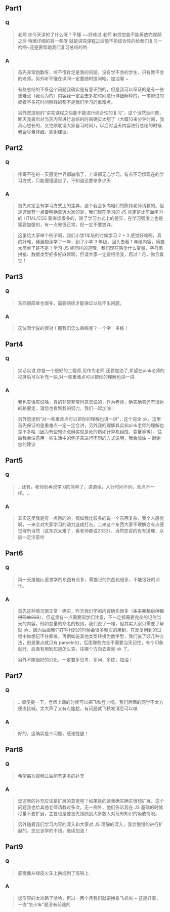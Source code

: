 ## Part1

### Q

> 老师 你今天讲的了什么呀？不懂 ~~好难过 老师 麻烦您能不能再放完视频之后 稍微详细的将一些呀 就是讲完课程之后能不能综合性的给我们复习一哈哟~还是要帮助我们复习总结的哟

### A

> 首先非常抱歉呀，听不懂肯定是我的问题，没有学不会的学生，只有教不会的老师。另外听不懂在课间一定要随时提问哈，加油喔 ~

> 有些总结的不多这个问题我确实是有意识到的，但是我可以保证的是有一些重难点（我认为的）内容我一定会去多花时间进行详细解释的，一笔带过的或者不多花时间解释的都不是我们学习的重难点。

> 另外您提到的“讲完课程之后能不能进行综合性的复习”，这个当然没问题，昨天我最后对当天内容进行总结的时间确实太短了（大概10来分钟时间，我真心想长的，又怕烦耽误大家自习时间），以后对当天内容进行总结的时候我会尽量详细，感谢建议。

## Part2

### Q

> 伟哥不在的一天感觉世界都崩塌了，上课都无心学习，有点不习惯现在的学习方式，只能慢慢适应了，不知道还要晕多少天

### A

> 首先肯定会有学习方式上的差异，这个我会多向咱们的陈伟老师请教的。但是这里有一点要明确告诉大家的是，我们现在学习的 JS 肯定是比前面学习的 HTML/CSS 要麻烦很多的，除了学习方式上的差异，在学习强度上也是需要加强的，有一点晕很正常，但一定不要放弃。

> 这里给大家举个例子啊，我们小学1年级的时候学习 2 + 3 感觉好难啊，真的好难，稀里糊涂学了一年，到了小学 3 年级，回头去看 1 年级内容，简直太简单了是不是！学习 JS 呢同样的道理，我们现在感觉什么变量、字符串拼接、数据类型好多好麻烦啊，但请大家一定要相信我，再过 1 月，你且看它！

## Part3

### Q

> 东西很简单也很多，需要熟练才能保证以后不出问题。

### A

> 这位同学说的很对！那我们怎么熟练呢？一个字：多练！

## Part4

### Q

> 实话实说,你是一个很好的工程师,但作为老师,还要加油了,希望在pink老师的视屏后可以补充一些,对一些重难点可以把你的理解也讲一讲.

### A

> 我也实话实说哈，真的非常非常同意您说的，作为老师，确实确实还有很远的路要走，请您也看到我的努力，我们一起加油！

> 另外您提到“对一些重难点可以把你的理解也讲一讲”，这个完全 ok，这里首先保证的是重难点一定一定会讲，另外我的理解其实和pink老师的理解也差不多哈（因为有些知识点确实就是死的例如计算机组成、变量等等），往后我会注意用一些生活中的例子来进行不同的方式说明，我会加油 ~ 谢谢您的建议

## Part5

### Q

> ...还有，老师别再说学习的简单了，讲道理，入行时间不同，观点不一样。...

### A

> 其实这里我是有一点目的的，假如我比较多的说一个东西复杂，我个人感觉啊，一来会对大家学习的动力造成打击，二来这个东西大家不理解会有点感觉理所当然（这东西太难了，看老师都说2333）。当然您说的也有道理，以后一定注意哈

## Part6

### Q

> 第一天接触js,感觉学的东西有点多，需要记的东西也很多，不能很好的消化。

### A

> 首先这种情况很正常！确实，昨天我们学的内容确实很多（~~本来我想说但都很简单233~~），但这里有一点需要同学们注意，不一定都需要完全的记住当天的内容，例如变量的命名的规则，我们说了一堆，但其实大家只需要了解就 ok，因为后面我们在写代码的时候会很多频次的用到，在反复用到的过程中你想记不住都难。再例如说其他类型转换为数字型，我们说了好几种方法，但是重点就只有 parseInt()，后面哪些完全不需要当天记住，有个印象就行，后面有用到知道怎么查，往哪个方向去查就 ok 了。

> 另外不能很好的消化，一定要多思考、多问、多练，加油！

## Part7

### Q

> ...顺便提一下，老师上课的时候可以把飞秋登上吗，我们后面的同学不太方便直接喊，太大声了又有点尴尬，有问题就飞秋发消息可以啵

### A

> 好的，这确实是个问题，感谢提醒！

## Part8

### Q

> 希望每次视频过后能有更多的补充

### A

> 您这里的补充应该是扩展的意思吧？如果是的话我确实确实很想扩展，这个问题我也给其他老师请教过多次，无一例外，他们告诉我在 JS 基础的时候尽量不要扩展，主要也是要首先照顾到大多数人对现有知识的吸收情况。

> 另外随着我们学习内容的深入和大家对 JS 理解的深入，我会慢慢的进行扩展的。您应该学的不错，继续加油！

## Part9

### Q

> 感觉像从绿皮火车上换成到了高铁上.

### A

> 您形容的太准确了哈哈，再过一两个月我们就要换乘飞机啦 ~ 这是好事，一直“坐火车”是没有前途的

